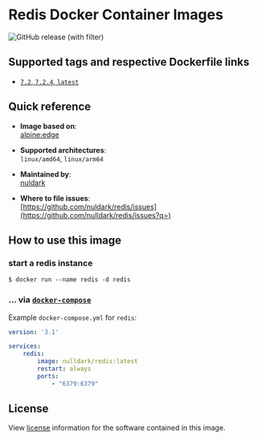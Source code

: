 # Redis Docker Container Images

![GitHub release (with filter)](https://img.shields.io/github/v/release/nuldark/redis)

## Supported tags and respective Dockerfile links
- [`7.2`, `7.2.4`, `latest`](https://github.com/nuldark/redis/blob/master/7.2/Dockerfile)

## Quick reference
- **Image based on**:   
  [alpine:edge](https://hub.docker.com/_/alpine)

- **Supported architectures**:    
  `linux/amd64`, `linux/arm64`

- **Maintained by**:  
  [nuldark](https://github.com/nulldark)

- **Where to file issues**:    
  [https://github.com/nuldark/redis/issues](https://github.com/nulldark/redis/issues?q=)

## How to use this image

### start a redis instance

```console
$ docker run --name redis -d redis
```

### ... via [`docker-compose`](https://github.com/docker/compose)
Example `docker-compose.yml` for `redis`:

```yaml
version: '3.1'

services:
    redis:
        image: nulldark/redis:latest
        restart: always
        ports:
            - "6379:6379"
```

## License

View [license](https://redis.io/docs/about/license/) information for the software contained in this image.

